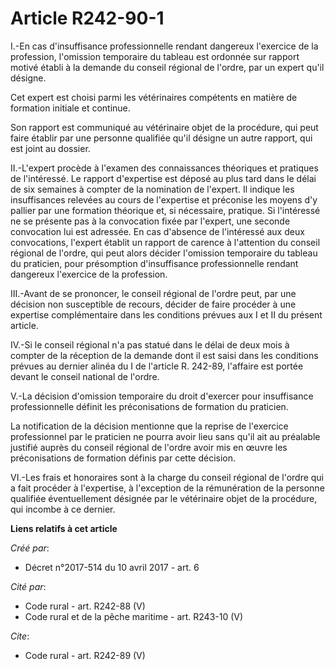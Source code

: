 # Article R242-90-1

I.-En cas d'insuffisance professionnelle rendant dangereux l'exercice de la profession, l'omission temporaire du tableau est
ordonnée sur rapport motivé établi à la demande du conseil régional de l'ordre, par un expert qu'il désigne. 

Cet expert est choisi parmi les vétérinaires compétents en matière de formation initiale et continue. 

Son rapport est communiqué au vétérinaire objet de la procédure, qui peut faire établir par une personne qualifiée qu'il
désigne un autre rapport, qui est joint au dossier. 

II.-L'expert procède à l'examen des connaissances théoriques et pratiques de l'intéressé. Le rapport d'expertise est déposé
au plus tard dans le délai de six semaines à compter de la nomination de l'expert. Il indique les insuffisances relevées au
cours de l'expertise et préconise les moyens d'y pallier par une formation théorique et, si nécessaire, pratique. Si
l'intéressé ne se présente pas à la convocation fixée par l'expert, une seconde convocation lui est adressée. En cas
d'absence de l'intéressé aux deux convocations, l'expert établit un rapport de carence à l'attention du conseil régional de
l'ordre, qui peut alors décider l'omission temporaire du tableau du praticien, pour présomption d'insuffisance
professionnelle rendant dangereux l'exercice de la profession. 

III.-Avant de se prononcer, le conseil régional de l'ordre peut, par une décision non susceptible de recours, décider de
faire procéder à une expertise complémentaire dans les conditions prévues aux I et II du présent article. 

IV.-Si le conseil régional n'a pas statué dans le délai de deux mois à compter de la réception de la demande dont il est
saisi dans les conditions prévues au dernier alinéa du I de l'article R. 242-89, l'affaire est portée devant le conseil
national de l'ordre. 

V.-La décision d'omission temporaire du droit d'exercer pour insuffisance professionnelle définit les préconisations de
formation du praticien. 

La notification de la décision mentionne que la reprise de l'exercice professionnel par le praticien ne pourra avoir lieu
sans qu'il ait au préalable justifié auprès du conseil régional de l'ordre avoir mis en œuvre les préconisations de formation
définis par cette décision. 

VI.-Les frais et honoraires sont à la charge du conseil régional de l'ordre qui a fait procéder à l'expertise, à l'exception
de la rémunération de la personne qualifiée éventuellement désignée par le vétérinaire objet de la procédure, qui incombe à
ce dernier.

**Liens relatifs à cet article**

_Créé par_:

  - Décret n°2017-514 du 10 avril 2017 - art. 6

_Cité par_:

  - Code rural - art. R242-88 (V)
  - Code rural et de la pêche maritime - art. R243-10 (V)

_Cite_:

  - Code rural - art. R242-89 (V)

